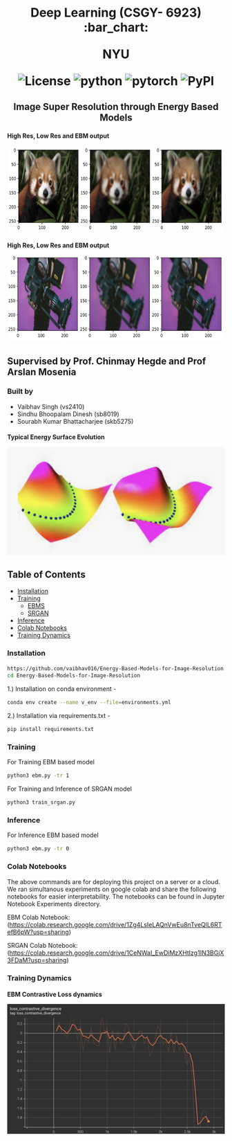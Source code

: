 <h1 align="center">
<p>Deep Learning (CSGY- 6923) :bar_chart:</p>
<p>NYU</p>

<p align="center">
<img alt="License" src="https://img.shields.io/badge/License-Apache_2.0-blue.svg">
<img alt="python" src="https://img.shields.io/badge/python-%3E%3D3.8-blue?logo=python">
<img alt="pytorch" src="https://img.shields.io/badge/PyTorch-%23EE4C2C3">
<img alt="PyPI" src="https://img.shields.io/badge/release-v1.0-brightgreen?logo=apache&logoColor=brightgreen">
</p>
</h1>

<h2 align="center">
<p>Image Super Resolution through Energy Based Models</p>
</h2>



<h4 align="centre"> 
    <p align="centre" > High Res, Low Res and EBM output  </p>
    <img src="https://github.com/vaibhav016/Energy-Based-Models-for-Image-Resolution/blob/main/images/red_panda.png" width="700" height="200" />
</h4>


<h4 align="centre"> 
    <p align="centre" > High Res, Low Res and EBM output  </p>
    <img src="https://github.com/vaibhav016/Energy-Based-Models-for-Image-Resolution/blob/main/images/camera.png" width="700" height="200" />
</h4>

## Supervised by Prof. Chinmay Hegde and Prof Arslan Mosenia 

### Built by 
- Vaibhav Singh (vs2410)
- Sindhu Bhoopalam Dinesh (sb8019)
- Sourabh Kumar Bhattacharjee (skb5275)


<h4 align="centre"> 
    <p align="centre" > Typical Energy Surface Evolution </p>
    <img src="https://github.com/vaibhav016/Energy-Based-Models-for-Image-Resolution/blob/main/images/ebm.png" width="600" height="250" />
</h4>

## Table of Contents

<!-- TOC -->

- [Installation](#installation)  
- [Training](#Training)  
     - [EBMS](#EBMS)
     - [SRGAN](#SRGAN)
- [Inference](#Inference)
- [Colab Notebooks](#ColabNotebooks)
- [Training Dynamics](#TrainingLogs)


<!-- /TOC -->

### Installation

```bash
https://github.com/vaibhav016/Energy-Based-Models-for-Image-Resolution.git
cd Energy-Based-Models-for-Image-Resolution
```
1.) Installation on conda environment -  
```bash
conda env create --name v_env --file=environments.yml
```
2.) Installation via requirements.txt -
```bash
pip install requirements.txt
```
### Training 
For Training EBM based model 
```bash
python3 ebm.py -tr 1 
```
For Training and Inference of SRGAN model
```bash
python3 train_srgan.py 
```


<!---
python3 train_srgan.py -tr 1 -d "data_path" 
and here
-->

### Inference 
For Inference EBM based model 
```bash
python3 ebm.py -tr 0
```

### Colab Notebooks
The above commands are for deploying this project on a server or a cloud. 
We ran simultanous experiments on google colab and share the following notebooks for easier interpretability. The notebooks can be found in Jupyter Notebook Experiments directory. 

EBM Colab Notebook: (https://colab.research.google.com/drive/1Zg4LsIeLAQnVwEu8nTveQlL6RTefB6pW?usp=sharing)

SRGAN Colab Notebook: (https://colab.research.google.com/drive/1CeNWaI_EwDiMzXHtIzg1IN3BGjX3FDaM?usp=sharing)

### Training Dynamics 
<h4 align="centre"> 
    <p align="centre">EBM Contrastive Loss dynamics</p> 
    <img src="https://github.com/vaibhav016/Energy-Based-Models-for-Image-Resolution/blob/main/images/contrastive_loss.png" width="600" height="300" />
</h4>
